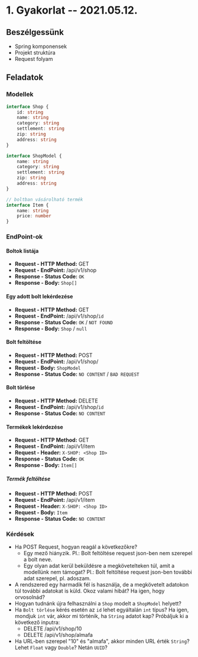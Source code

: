 # 1. Gyakorlat -- 2021.05.12.


## Beszélgessünk
- Spring komponensek
- Projekt struktúra
- Request folyam

## Feladatok

### Modellek
```typescript
interface Shop {
	id: string
	name: string
	category: string
	settlement: string
	zip: string
	address: string
}

interface ShopModel {
	name: string
	category: string
	settlement: string
	zip: string
	address: string
}

// boltban vásárolható termék
interface Item {
	name: string
	price: number
}
```

### EndPoint-ok

#### Boltok listája
- **Request - HTTP Method:** GET
- **Request - EndPoint:** /api/v1/shop
- **Response - Status Code:** `OK`
- **Response - Body:** `Shop[]`

#### Egy adott bolt lekérdezése
- **Request - HTTP Method:** GET
- **Request - EndPoint:** /api/v1/shop/`id`
- **Response - Status Code:** `OK` / `NOT FOUND`
- **Response - Body:** `Shop` / `null`

#### Bolt feltöltése
- **Request - HTTP Method:** POST
- **Request - EndPoint:** /api/v1/shop/
- **Request - Body:** `ShopModel`
- **Response - Status Code:** `NO CONTENT` / `BAD REQUEST`

#### Bolt törlése
- **Request - HTTP Method:** DELETE
- **Request - EndPoint:** /api/v1/shop/`id`
- **Response - Status Code:** `NO CONTENT`

#### Termékek lekérdezése
- **Request - HTTP Method:** GET
- **Request - EndPoint:** /api/v1/item
- **Request - Header:** `X-SHOP: <Shop ID>`
- **Response - Status Code:** `OK`
- **Response - Body:** `Item[]`

##### Termék feltöltése
- **Request - HTTP Method:** POST
- **Request - EndPoint:** /api/v1/item
- **Request - Header:** `X-SHOP: <Shop ID>`
- **Request - Body:** `Item`
- **Response - Status Code:** `NO CONTENT`

### Kérdések
- Ha POST Request, hogyan reagál a következőkre?
	- Egy mező hiányzik. Pl.: Bolt feltöltése request json-ben nem szerepel a bolt neve.
	- Egy olyan adat kerül beküldésre a megkövetelteken túl, amit a modellünk nem támogat? Pl.: Bolt feltöltése request json-ben további adat szerepel, pl. adoszam.
- A rendszered egy harmadik fél is használja, de a megkövetelt adatokon túl további adatokat is küld. Okoz valami hibát? Ha igen, hogy orvosolnád?
- Hogyan tudnánk újra felhasználni a `Shop` modelt a `ShopModel` helyett?
- Ha `Bolt törlése` kérés esetén az `id` lehet egyáltalán `int` típus? Ha igen, mondjuk `int` vár, akkor mi történik, ha `String` adatot kap? Próbáljuk ki a következő inputra:
	- DELETE /api/v1/shop/10
	- DELETE /api/v1/shop/almafa
- Ha URL-ben szerepel "10" és "almafa", akkor minden URL érték `String`? Lehet `Float` vagy `Double`? Netán `UUID`?
